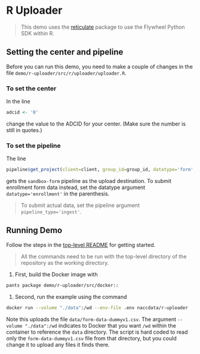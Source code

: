 # R Uploader

> This demo uses the [reticulate](https://rstudio.github.io/reticulate/) package to use the Flywheel Python SDK within R.

## Setting the center and pipeline

Before you can run this demo, you need to make a couple of changes in the file `demo/r-uploader/src/r/uploader/uploader.R`.

### To set the center

In the line

```R
adcid <- '0'
```

change the value to the ADCID for your center.
(Make sure the number is still in quotes.)

### To set the pipeline

The line

```R
pipeline$get_project(client=client, group_id=group_id, datatype='form', pipeline_type='sandbox', study_id='adrc')
```

gets the `sandbox-form` pipeline as the upload destination.
To submit enrollment form data instead, set the datatype argument `datatype='enrollment'` in the parenthesis.

> To submit actual data, set the pipeline argument `pipeline_type='ingest'`.

## Running Demo

Follow the steps in the [top-level README](../../README.md#setting-up-demo-environment) for getting started.

> All the commands need to be run with the top-level directory of the repository as the working directory.

1. First, build the Docker image with

```bash
pants package demo/r-uploader/src/docker::
```

1. Second, run the example using the command

```bash
docker run --volume "./data":/wd --env-file .env naccdata/r-uploader
```

Note this uploads the file `data/form-data-dummyv1.csv`.
The argument `--volume "./data":/wd` indicates to Docker that you want `/wd` within the container to reference the `data` directory.
The script is hard coded to read only the `form-data-dummyv1.csv` file from that directory, but you could change it to upload any files it finds there.
